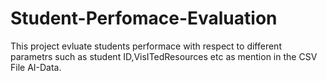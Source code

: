 # Student-Perfomace-Evaluation
This project evluate students performace with respect to different parametrs such as student ID,VisITedResources etc as mention in the  CSV File AI-Data. 

